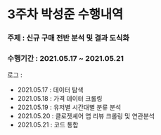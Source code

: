 # 3주차 박성준 수행내역



### 주제 : 신규 구매 전반 분석 및 결과 도식화

### 수행기간 : 2021.05.17 ~ 2021.05.21



로그 :

- 2021.05.17 : 데이터 탐색
- 2021.05.18 : 가격 데이터 크롤링
- 2021.05.19 : 유저별 시간대별 분류 분석
- 2021.05.20 : 클로젯셰어 앱 리뷰 크롤링 및 연관분석
- 2021.05.21 : 코드 통합